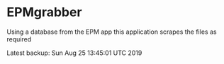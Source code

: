 # EPMgrabber
Using a database from the EPM app this application scrapes the files as required


Latest backup: Sun Aug 25 13:45:01 UTC 2019
